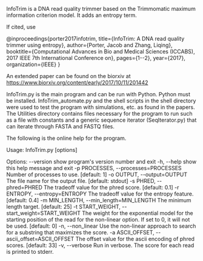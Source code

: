 InfoTrim is a DNA read quality trimmer based on the Trimmomatic maximum information criterion model.  It adds an entropy term.

If cited, use 

@inproceedings{porter2017infotrim,
  title={InfoTrim: A DNA read quality trimmer using entropy},
  author={Porter, Jacob and Zhang, Liqing},
  booktitle={Computational Advances in Bio and Medical Sciences (ICCABS), 2017 IEEE 7th International Conference on},
  pages={1--2},
  year={2017},
  organization={IEEE}
}

An extended paper can be found on the biorxiv at https://www.biorxiv.org/content/early/2017/10/11/201442

InfoTrim.py is the main program and can be run with Python.  Python must be installed.
InfoTrim_automate.py and the shell scripts in the shell directory were used to test the program with simulations, etc. as found in the papers.
The Utilities directory contains files necessary for the program to run such as a file with constants and a generic sequence iterator (SeqIterator.py)  that can iterate through FASTA and FASTQ files.

The following is the online help for the program.

Usage: InfoTrim.py [options] <FASTQ reads file location> 

Options:
  --version             show program's version number and exit
  -h, --help            show this help message and exit
  -p PROCESSES, --processes=PROCESSES
                        Number of processes to use. [default: 1]
  -o OUTPUT, --output=OUTPUT
                        The file name for the output file. [default: stdout]
  -s PHRED, --phred=PHRED
                        The tradeoff value for the phred score. [default: 0.1]
  -r ENTROPY, --entropy=ENTROPY
                        The tradeoff value for the entropy feature. [default:
                        0.4]
  -m MIN_LENGTH, --min_length=MIN_LENGTH
                        The minimum length target. [default: 25]
  -t START_WEIGHT, --start_weight=START_WEIGHT
                        The weight for the exponential model for the starting
                        position of the read for the non-linear option.  If
                        set to 0, it will not be used. [default: 0]
  -n, --non_linear      Use the non-linear approach to search for a substring
                        that maximizes the score.
  -a ASCII_OFFSET, --ascii_offset=ASCII_OFFSET
                        The offset value for the ascii encoding of phred
                        scores. [default: 33]
  -v, --verbose         Run in verbose.  The score for each read is printed to
                        stderr.

